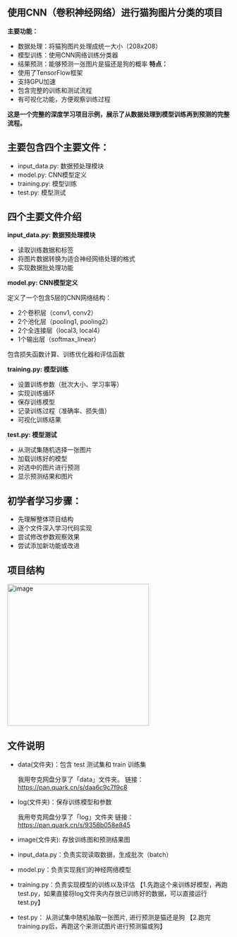 ## 使用CNN（卷积神经网络）进行猫狗图片分类的项目
**主要功能：**
* 数据处理：将猫狗图片处理成统一大小（208x208）
* 模型训练：使用CNN网络训练分类器
* 结果预测：能够预测一张图片是猫还是狗的概率
**特点：**
* 使用了TensorFlow框架
* 支持GPU加速
* 包含完整的训练和测试流程
* 有可视化功能，方便观察训练过程

**这是一个完整的深度学习项目示例，展示了从数据处理到模型训练再到预测的完整流程。**
## 主要包含四个主要文件：
* input_data.py: 数据预处理模块
* model.py: CNN模型定义
* training.py: 模型训练
* test.py: 模型测试
## 四个主要文件介绍
**input_data.py: 数据预处理模块**
* 读取训练数据和标签
* 将图片数据转换为适合神经网络处理的格式
* 实现数据批处理功能

**model.py: CNN模型定义**

定义了一个包含5层的CNN网络结构：
* 2个卷积层（conv1, conv2）
* 2个池化层（pooling1, pooling2）
* 2个全连接层（local3, local4）
* 1个输出层（softmax_linear）

 包含损失函数计算、训练优化器和评估函数

**training.py: 模型训练**
* 设置训练参数（批次大小、学习率等）
* 实现训练循环
* 保存训练模型
* 记录训练过程（准确率、损失值）
* 可视化训练结果

**test.py: 模型测试**
* 从测试集随机选择一张图片
* 加载训练好的模型
* 对选中的图片进行预测
* 显示预测结果和图片
## 初学者学习步骤：
* 先理解整体项目结构
* 逐个文件深入学习代码实现
* 尝试修改参数观察效果
* 尝试添加新功能或改进
## 项目结构
<img width="321" alt="image" src="https://github.com/user-attachments/assets/5045bb67-789d-4216-a1e3-9a42eaab59a5">

## 文件说明
* data(文件夹)：包含 test 测试集和 train 训练集

  我用夸克网盘分享了「data」文件夹。
链接：https://pan.quark.cn/s/daa6c9c7f9c8
* log(文件夹)：保存训练模型和参数

  我用夸克网盘分享了「log」文件夹
链接：https://pan.quark.cn/s/9358b058e845
* image(文件夹): 存放训练图和预测结果图
* input_data.py：负责实现读取数据，生成批次（batch）
* model.py：负责实现我们的神经网络模型
* training.py：负责实现模型的训练以及评估 【1.先跑这个来训练好模型，再跑test.py，如果直接将log文件夹内存放已训练好的数据，可以直接运行test.py】
* test.py： 从测试集中随机抽取一张图片, 进行预测是猫还是狗  【2.跑完training.py后，再跑这个来测试图片进行预测猫或狗】

